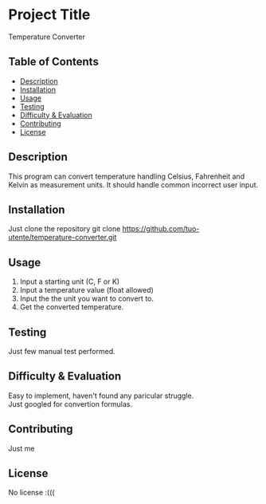 # Project Title
Temperature Converter 


## Table of Contents
- [Description](#description)
- [Installation](#installation)
- [Usage](#usage)
- [Testing](#testing)
- [Difficulty & Evaluation](#difficulty--evaluation)
- [Contributing](#contributing)
- [License](#license)

## Description
This program can convert temperature handling Celsius, Fahrenheit and Kelvin as measurement units. It should handle common incorrect user input.

## Installation
Just clone the repository
git clone https://github.com/tuo-utente/temperature-converter.git


## Usage
1. Input a starting unit (C, F or K)
2. Input a temperature value (float allowed)
3. Input the the unit you want to convert to.
4. Get the converted temperature. 

## Testing
Just few manual test performed.


## Difficulty & Evaluation
Easy to implement, haven't found any paricular struggle.  
Just googled for convertion formulas.

## Contributing 
Just me

## License
No license :(((
